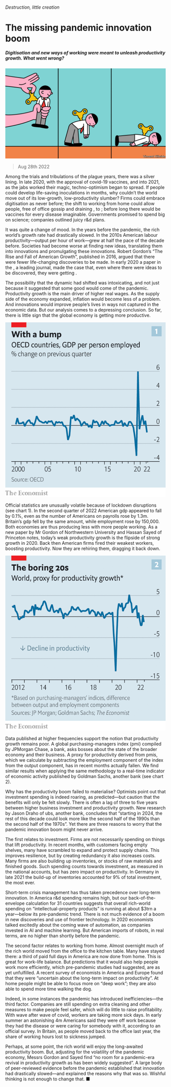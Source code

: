 ###### Destruction, little creation

# The missing pandemic innovation boom 

##### Digitisation and new ways of working were meant to unleash productivity growth. What went wrong? 

![image](images/20220903_FND001.jpg) 

> Aug 28th 2022 

Among the trials and tribulations of the plague years, there was a silver lining. In late 2020, with the approval of covid-19 vaccines, and into 2021, as the jabs worked their magic, techno-optimism began to spread. If people could develop life-saving inoculations in months, why couldn’t the world move out of its low-growth, low-productivity slumber? Firms could embrace digitisation as never before; the shift to working from home could allow people, free of office gossip and draining , to ; before long there would be vaccines for every disease imaginable. Governments promised to spend big on science; companies outlined juicy r&amp;d plans. 

It was quite a change of mood. In the years before the pandemic, the rich world’s growth rate had drastically slowed. In the 2010s American labour productivity—output per hour of work—grew at half the pace of the decade before. Societies had become worse at finding new ideas, translating them into innovations and promulgating these innovations. Robert Gordon’s “The Rise and Fall of American Growth”, published in 2016, argued that there were fewer life-changing discoveries to be made. In early 2020 a paper in the , a leading journal, made the case that, even where there were ideas to be discovered, they were getting . 

The possibility that the dynamic had shifted was intoxicating, and not just because it suggested that some good would come of the pandemic. Productivity growth is the main driver of higher real wages. As the supply side of the economy expanded, inflation would become less of a problem. And innovations would improve people’s lives in ways not captured in the economic data. But our analysis comes to a depressing conclusion. So far, there is little sign that the global economy is getting more productive.

![image](images/20220903_FNC661.png) 


Official statistics are unusually volatile because of lockdown disruptions (see chart 1). In the second quarter of 2022 American gdp appeared to fall by 0.1%, even as the number of Americans on payrolls rose by 1.3m. Britain’s gdp fell by the same amount, while employment rose by 150,000. Both economies are thus producing less with more people working. As a new paper by Mr Gordon of Northwestern University and Hassan Sayed of Princeton notes, today’s weak productivity growth is the flipside of strong growth in 2020. Back then American firms fired their weakest workers, boosting productivity. Now they are rehiring them, dragging it back down.

![image](images/20220903_FNC662.png) 


Data published at higher frequencies support the notion that productivity growth remains poor. A global purchasing-managers index (pmi) compiled by JPMorgan Chase, a bank, asks bosses about the state of the broader economy and their business. A proxy for productivity derived from pmis, which we calculate by subtracting the employment component of the index from the output component, has in recent months actually fallen. We find similar results when applying the same methodology to a real-time indicator of economic activity published by Goldman Sachs, another bank (see chart 2).

Why has the productivity boom failed to materialise? Optimists point out that investment spending is indeed roaring, as predicted—but caution that the benefits will only be felt slowly. There is often a lag of three to five years between higher business investment and productivity growth. New research by Jason Draho of ubs, another bank, concludes that “starting in 2024, the rest of this decade could look more like the second half of the 1990s than the second half of the 1970s”. Yet there are three reasons to worry that the pandemic innovation boom might never arrive.

The first relates to investment. Firms are not necessarily spending on things that lift productivity. In recent months, with customers facing empty shelves, many have scrambled to expand and protect supply chains. This improves resilience, but by creating redundancy it also increases costs. Many firms are also building up inventories, or stocks of raw materials and finished goods. Such spending counts towards investment, as measured in the national accounts, but has zero impact on productivity. In Germany in late 2021 the build-up of inventories accounted for 9% of total investment, the most ever. 

Short-term crisis management has thus taken precedence over long-term innovation. In America r&amp;d spending remains high, but our back-of-the-envelope calculation for 31 countries suggests that overall rich-world spending on “intellectual-property products” is running at about $3trn a year—below its pre-pandemic trend. There is not much evidence of a boom in new discoveries and use of frontier technology. In 2020 economists talked excitedly about the coming wave of automation, as companies invested in AI and machine learning. But American imports of robots, in real terms, are no higher than shortly before the pandemic.

The second factor relates to working from home. Almost overnight much of the rich world moved from the office to the kitchen table. Many have stayed there: a third of paid full days in America are now done from home. This is great for work-life balance. But predictions that it would also help people work more efficiently, which pre-pandemic studies had suggested, are as yet unfulfilled. A recent survey of economists in America and Europe found that they were “uncertain about the long-term impact on productivity”. At home people might be able to focus more on “deep work”; they are also able to spend more time walking the dog.

Indeed, in some instances the pandemic has introduced inefficiencies—the third factor. Companies are still spending on extra cleaning and other measures to make people feel safer, which will do little to raise profitability. With wave after wave of covid, workers are taking more sick days. In early summer an astonishing 4m Americans said they were off work because they had the disease or were caring for somebody with it, according to an official survey. In Britain, as people moved back to the office last year, the share of working hours lost to sickness jumped.

Perhaps, at some point, the rich world will enjoy the long-awaited productivity boom. But, adjusting for the volatility of the pandemic economy, Messrs Gordon and Sayed find “no room for a pandemic-era revival in productivity growth as has been widely suggested”. A large body of peer-reviewed evidence before the pandemic established that innovation had drastically slowed—and explained the reasons why that was so. Wishful thinking is not enough to change that. ■



